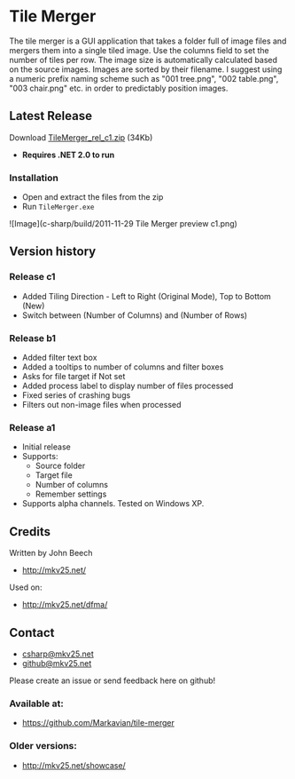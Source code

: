 Tile Merger
===========

The tile merger is a GUI application that takes a folder full of image files and mergers them into a single tiled image. Use the columns field to set the number of tiles per row. The image size is automatically calculated based on the source images. Images are sorted by their filename. I suggest using a numeric prefix naming scheme such as "001 tree.png", "002 table.png", "003 chair.png" etc. in order to predictably position images.

Latest Release
--------------
Download [TileMerger_rel_c1.zip](https://cdn.rawgit.com/Markavian/tile-merger/bb84593c5712c202e2c602a40f13bf8234361b4b/c-sharp/releases/TileMerger_rel_c1.zip) (34Kb)
* **Requires .NET 2.0 to run**

### Installation
* Open and extract the files from the zip
* Run `TileMerger.exe`

![Image](c-sharp/build/2011-11-29 Tile Merger preview c1.png)

Version history
---------------

### Release c1 
* Added Tiling Direction - Left to Right (Original Mode), Top to Bottom (New)
* Switch between (Number of Columns) and (Number of Rows)

### Release b1
* Added filter text box
* Added a tooltips to number of columns and filter boxes
* Asks for file target if Not set
* Added process label to display number of files processed
* Fixed series of crashing bugs
* Filters out non-image files when processed

### Release a1
* Initial release
* Supports:
  * Source folder
  * Target file
  * Number of columns
  * Remember settings
* Supports alpha channels. Tested on Windows XP.

Credits
-------
Written by John Beech
* http://mkv25.net/

Used on:
* http://mkv25.net/dfma/

Contact
-------
* csharp@mkv25.net
* github@mkv25.net

Please create an issue or send feedback here on github!

### Available at:
* https://github.com/Markavian/tile-merger

### Older versions:
* http://mkv25.net/showcase/


